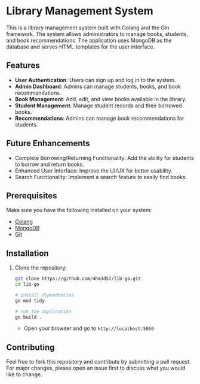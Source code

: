 # Library Management System

This is a library management system built with Golang and the Gin framework. 
The system allows administrators to manage books, students, and book recommendations.
The application uses MongoDB as the database and serves HTML templates for the user interface.

## Features

- **User Authentication**: Users can sign up and log in to the system.
- **Admin Dashboard**: Admins can manage students, books, and book recommendations.
- **Book Management**: Add, edit, and view books available in the library.
- **Student Management**: Manage student records and their borrowed books.
- **Recommendations**: Admins can manage book recommendations for students.

  
## Future Enhancements
- Complete Borrowing/Returning Functionality: Add the ability for students to borrow and return books.
- Enhanced User Interface: Improve the UI/UX for better usability.
- Search Functionality: Implement a search feature to easily find books.

## Prerequisites

Make sure you have the following installed on your system:

- [Golang](https://golang.org/doc/install)
- [MongoDB](https://docs.mongodb.com/manual/installation/)
- [Git](https://git-scm.com/)

## Installation

1. Clone the repository:

   ```bash
   git clone https://github.com/4hm3d57/lib-go.git
   cd lib-go
   
   # install dependencies
   go mod tidy
   
   # run the application
   go build .
   ```
   - Open your browser and go to  `http://localhost:5050`

   
## Contributing

Feel free to fork this repository and contribute by submitting a pull request. For major changes, please open an issue first to discuss what you would like to change.




